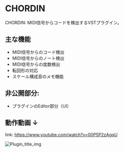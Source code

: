 # CHORDIN
CHORDIN: MIDI信号からコードを検出するVSTプラグイン。

## 主な機能
- MIDI信号からのコード検出
- MIDI信号からのノート検出
- MIDI信号からの度数検出
- 転回形の対応
- スケール構成音のメモ機能

## 非公開部分:
- プラグインのEditor部分（UI）

## 動作動画 ↓
link: https://www.youtube.com/watch?v=00P5P2zAgqU

![Plugin_title_img](https://github.com/user-attachments/assets/2acb40b8-231e-44bc-801e-f39e02ba9a1c)





